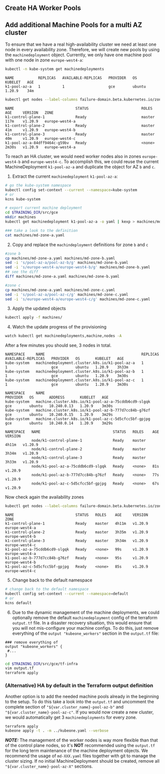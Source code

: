 ## Create HA Worker Pools

## Add additional Machine Pools for a multi AZ cluster

To ensure that we have a real high-availability cluster we need at least one node in every availability zone. Therefore, we will create new pools by using the `machinedeployment` object. Currently, we only have one machine pool with one node in zone `europe-west4-a`:

```bash
kubectl -n kube-system get machinedeployments
```

```text
NAME           REPLICAS   AVAILABLE-REPLICAS   PROVIDER   OS       KUBELET   AGE
k1-pool-az-a   1          1                    gce        ubuntu   1.20.9    34m
```

```bash
kubectl get nodes --label-columns failure-domain.beta.kubernetes.io/zone
```

```text
NAME                            STATUS                        ROLES    AGE     VERSION   ZONE
k1-control-plane-1              Ready                         master   117m    v1.20.9   europe-west4-a
k1-control-plane-2              Ready                         master   41m     v1.20.9   europe-west4-b
k1-control-plane-3              Ready                         master   40m     v1.20.9   europe-west4-c
k1-pool-az-a-84dff9464c-g59bv   Ready                         <none>   2m30s   v1.20.9   europe-west4-a
```   

To reach an HA cluster, we would need worker nodes also in zones `europe-west4-b` and `europe-west4-c`. To accomplish this, we could reuse the current MachineDeployment `k1-pool-az-a` and duplicate the object for AZ `b` and `c`.

1. Extract the current `machinedeployment` `k1-pool-az-a`:

```bash
# go the kube-system namespace
kubectl config set-context --current --namespace=kube-system
# or
kcns kube-system

# export current machine deployment
cd $TRAINING_DIR/src/gce
mkdir machines     
kubectl get machinedeployment k1-pool-az-a -o yaml | kexp > machines/md-zone-a.yaml

### take a look to the definition
cat machines/md-zone-a.yaml
```

2. Copy and replace the `machindeployment` definitions for zone `b` and `c`

```bash
#zone b
cp machines/md-zone-a.yaml machines/md-zone-b.yaml
sed -i 's/pool-az-a/pool-az-b/g' machines/md-zone-b.yaml
sed -i 's/europe-west4-a/europe-west4-b/g' machines/md-zone-b.yaml
## see the diff
diff machines/md-zone-a.yaml machines/md-zone-b.yaml

#zone c
cp machines/md-zone-a.yaml machines/md-zone-c.yaml
sed -i 's/pool-az-a/pool-az-c/g' machines/md-zone-c.yaml
sed -i 's/europe-west4-a/europe-west4-c/g' machines/md-zone-c.yaml
```

3. Apply the updated objects

```bash
kubectl apply -f machines/               
``` 

4. Watch the update progress of the provisioning

```bash
watch kubectl get machinedeployments,machine,nodes -A
```

After a few minutes you should see, 3 nodes in total.

```text
NAMESPACE     NAME                                            REPLICAS   AVAILABLE-REPLICAS   PROVIDER   OS       KUBELET   AGE
kube-system   machinedeployment.cluster.k8s.io/k1-pool-az-a   1          1                    gce        ubuntu   1.20.9    3h33m
kube-system   machinedeployment.cluster.k8s.io/k1-pool-az-b   1          1                    gce        ubuntu   1.20.9    3m30s
kube-system   machinedeployment.cluster.k8s.io/k1-pool-az-c   1          1                    gce        ubuntu   1.20.9    3m30s

NAMESPACE     NAME                                                   PROVIDER   OS       ADDRESS       KUBELET   AGE
kube-system   machine.cluster.k8s.io/k1-pool-az-a-75cddb6cd9-slgqk   gce        ubuntu   10.240.0.13   1.20.9    3m30s
kube-system   machine.cluster.k8s.io/k1-pool-az-b-777d7cc84b-g76zf   gce        ubuntu   10.240.0.15   1.20.9    3m29s
kube-system   machine.cluster.k8s.io/k1-pool-az-c-5d5cfcc5bf-gpjpg   gce        ubuntu   10.240.0.14   1.20.9    3m29s

NAMESPACE   NAME                                 STATUS   ROLES    AGE     VERSION
            node/k1-control-plane-1              Ready    master   4h11m   v1.20.9
            node/k1-control-plane-2              Ready    master   3h34m   v1.20.9
            node/k1-control-plane-3              Ready    master   3h33m   v1.20.9
            node/k1-pool-az-a-75cddb6cd9-slgqk   Ready    <none>   81s     v1.20.9
            node/k1-pool-az-b-777d7cc84b-g76zf   Ready    <none>   77s     v1.20.9
            node/k1-pool-az-c-5d5cfcc5bf-gpjpg   Ready    <none>   67s     v1.20.9
```

Now check again the availability zones

```bash
kubectl get nodes --label-columns failure-domain.beta.kubernetes.io/zone
```

```text
NAME                            STATUS   ROLES    AGE     VERSION   ZONE
k1-control-plane-1              Ready    master   4h11m   v1.20.9   europe-west4-a
k1-control-plane-2              Ready    master   3h35m   v1.20.9   europe-west4-b
k1-control-plane-3              Ready    master   3h34m   v1.20.9   europe-west4-c
k1-pool-az-a-75cddb6cd9-slgqk   Ready    <none>   99s     v1.20.9   europe-west4-a
k1-pool-az-b-777d7cc84b-g76zf   Ready    <none>   95s     v1.20.9   europe-west4-b
k1-pool-az-c-5d5cfcc5bf-gpjpg   Ready    <none>   85s     v1.20.9   europe-west4-c
```

5. Change back to the default namespace

```bash
# change back to the default namespace
kubectl config set-context --current --namespace=default
# or
kcns default
```

6. Due to the dynamic management of the machine deployments, we could optionally remove the default `machinedeployment` config of the terraform `output.tf` file. In a disaster recovery situation, this would ensure that you will not mis-configure your machine configs. To do this, just remove everything of the `output "kubeone_workers"` section in the `output.tf` file:

```hcl-terraform
### remove everything of
output "kubeone_workers" {
 #...
}
```

```bash
cd $TRAINING_DIR/src/gce/tf-infra
vim output.tf
terraform apply
```

### (Alternative) HA by default in the Terraform output definition

Another option is to add the needed machine pools already in the beginning to the setup. To do this take a look into the `output.tf` and uncomment the complete section of `"${var.cluster_name}-pool-az-b"` and `"${var.cluster_name}-pool-az-c"`. If you would now create a new cluster, we would automatically get 3 `machinedeployments` for every zone.

```bash                                         
terraform apply
kubeone apply -t . -m ../kubeone.yaml --verbose
```

***NOTE:*** The management of the worker nodes is way more flexible than that of the control plane nodes, so it's **NOT** recommended using the `output.tf` for the long term maintenance of the machine deployment objects. We recommend the usage of `md-XXX.yaml` files together with git to manage the cluster sizing. If no initial MachineDeployment should be created, remove all `"${var.cluster_name}-pool-az-X"` sections. 
